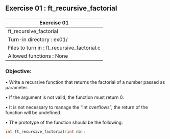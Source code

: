 ## Exercise 01 : ft_recursive_factorial

|               Exercise 01             |
|---------------------------------------|
|             ft_recursive_factorial                     |
| Turn-in directory : ex01/             |
| Files to turn in : ft_recursive_factorial.c            |
| Allowed functions : None              |

 ### Objective: 

• Write a recursive function that returns the factorial of a number passed as
parameter.

• If the argument is not valid, the function must return 0.

• It is not necessary to manage the “int overflows”, the return of the function will be undefined.

• The prototype of the function should be the following:
```C
int ft_recursive_factorial(int nb);
```
